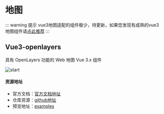 # 地图
::: warning 提示
vue3地图适配的组件极少，待更新，如果您发现有成熟的vue3地图组件请[点此推荐](https://github.com/hu-snail/vue3-resource/issues/new)
:::
## Vue3-openlayers
具有 OpenLayers 功能的 Web 地图 Vue 3.x 组件

![start](https://img.shields.io/github/stars/MelihAltintas/vue3-openlayers?style=social)
#### 资源地址
- 官方文档：[官方文档地址](https://vue3openlayers.netlify.app/)
- 仓库资源：[github地址](https://github.com/MelihAltintas/vue3-openlayers)
- 预览地址：[examples](https://vue-typical.vercel.app/basic/)